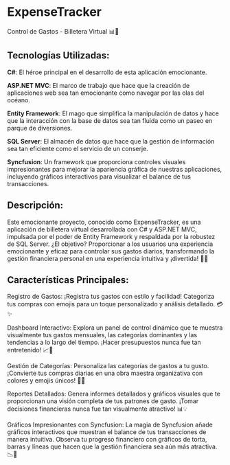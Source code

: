 # ExpenseTracker
Control de Gastos - Billetera Virtual 📊💸

## Tecnologías Utilizadas:

**C#**: El héroe principal en el desarrollo de esta aplicación emocionante.

**ASP.NET MVC**: El marco de trabajo que hace que la creación de aplicaciones web sea tan emocionante como navegar por las olas del océano.

**Entity Framework**: El mago que simplifica la manipulación de datos y hace que la interacción con la base de datos sea tan fluida como un paseo en parque de diversiones.

**SQL Server**: El almacén de datos que hace que la gestión de información sea tan eficiente como el servicio de un conserje.

**Syncfusion**: Un framework que proporciona controles visuales impresionantes para mejorar la apariencia gráfica de nuestras aplicaciones, incluyendo gráficos interactivos para visualizar el balance de tus transacciones.

## Descripción:
Este emocionante proyecto, conocido como ExpenseTracker, es una aplicación de billetera virtual desarrollada con C# y ASP.NET MVC, impulsada por el poder de Entity Framework y respaldada por la robustez de SQL Server. ¿El objetivo? Proporcionar a los usuarios una experiencia emocionante y eficaz para controlar sus gastos diarios, transformando la gestión financiera personal en una experiencia intuitiva y ¡divertida! 🚀🌟

## Características Principales:

Registro de Gastos: ¡Registra tus gastos con estilo y facilidad! Categoriza tus compras con emojis para un toque personalizado y análisis detallado. 💳✨

Dashboard Interactivo: Explora un panel de control dinámico que te muestra visualmente tus gastos mensuales, las categorías dominantes y las tendencias a lo largo del tiempo. ¡Hacer presupuestos nunca fue tan entretenido! 📈🎉

Gestión de Categorías: Personaliza las categorías de gastos a tu gusto. ¡Convierte tus compras diarias en una obra maestra organizativa con colores y emojis únicos! 🎨🌈

Reportes Detallados: Genera informes detallados y gráficos visuales que te proporcionan una visión completa de tus patrones de gasto. ¡Tomar decisiones financieras nunca fue tan visualmente atractivo! 📊💡

Gráficos Impresionantes con Syncfusion: La magia de Syncfusion añade gráficos interactivos que muestran el balance de tus transacciones de manera intuitiva. Observa tu progreso financiero con gráficos de torta, barras y líneas que hacen que la gestión financiera sea aún más atractiva. 📉🍰



